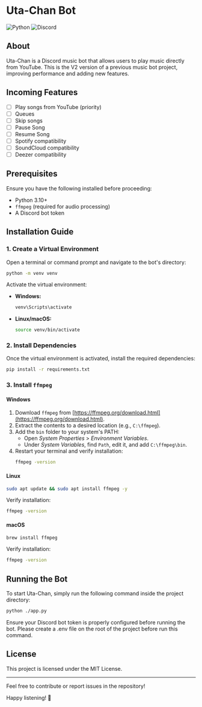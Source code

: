 # Uta-Chan Bot

![Python](https://img.shields.io/badge/python-3670A0?style=for-the-badge&logo=python&logoColor=ffdd54)
![Discord](https://img.shields.io/badge/Discord.py-7289DA?style=for-the-badge&logo=discord&logoColor=white)

## About
Uta-Chan is a Discord music bot that allows users to play music directly from YouTube. This is the V2 version of a previous music bot project, improving performance and adding new features.

## Incoming Features
- [ ] Play songs from YouTube (priority)
- [ ] Queues
- [ ] Skip songs
- [ ] Pause Song
- [ ] Resume Song
- [ ] Spotify compatibility
- [ ] SoundCloud compatibility
- [ ] Deezer compatibility

## Prerequisites
Ensure you have the following installed before proceeding:
- Python 3.10+
- `ffmpeg` (required for audio processing)
- A Discord bot token

## Installation Guide
### 1. Create a Virtual Environment
Open a terminal or command prompt and navigate to the bot's directory:
```sh
python -m venv venv
```
Activate the virtual environment:
- **Windows:**
  ```sh
  venv\Scripts\activate
  ```
- **Linux/macOS:**
  ```sh
  source venv/bin/activate
  ```

### 2. Install Dependencies
Once the virtual environment is activated, install the required dependencies:
```sh
pip install -r requirements.txt
```

### 3. Install `ffmpeg`
#### Windows
1. Download `ffmpeg` from [https://ffmpeg.org/download.html](https://ffmpeg.org/download.html).
2. Extract the contents to a desired location (e.g., `C:\ffmpeg`).
3. Add the `bin` folder to your system's PATH:
   - Open *System Properties* > *Environment Variables*.
   - Under *System Variables*, find `Path`, edit it, and add `C:\ffmpeg\bin`.
4. Restart your terminal and verify installation:
   ```sh
   ffmpeg -version
   ```

#### Linux
```sh
sudo apt update && sudo apt install ffmpeg -y
```
Verify installation:
```sh
ffmpeg -version
```

#### macOS
```sh
brew install ffmpeg
```
Verify installation:
```sh
ffmpeg -version
```

## Running the Bot
To start Uta-Chan, simply run the following command inside the project directory:
```sh
python ./app.py
```
Ensure your Discord bot token is properly configured before running the bot.
Please create a .env file on the root of the project before run this command.

## License
This project is licensed under the MIT License.

---
Feel free to contribute or report issues in the repository!

Happy listening! 🎵

